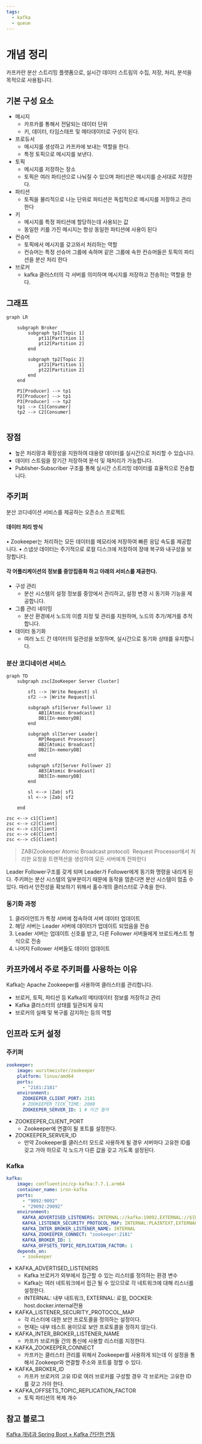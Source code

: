 ```yaml
---
tags:
  - kafka
  - queue
---
```


# 개념 정리
카프카란 분산 스트리밍 플랫폼으로, 실시간 데이터 스트림의 수집, 저장, 처리, 분석을 목적으로 사용됩니다.
## 기본 구성 요소
- 메시지
    - 카프카를 통해서 전달되는 데이터 단위
    - 키, 데이터, 타임스태프 및 메타데이터로 구성이 된다.
- 프로듀서
    - 메시지를 생성하고 카프카에 보내는 역할을 한다.
    - 특정 토픽으로 메시지를 보낸다.
- 토픽
    - 메시지를 저장하는 장소
    - 토픽은 여러 파티션으로 나눠질 수 있으며 파티션은 메시지를 순서대로 저장한다.
- 파티션
    - 토픽을 물리적으로 나눈 단위로 파티션은 독립적으로 메시지를 저장하고 관리한다
- 키
    - 메시지를 특정 파티션에 할당하는데 사용되는 값
    - 동일한 키를 가진 메시지는 항상 동일한 파티션에 사용이 된다
- 컨슈머
    - 토픽에서 메시지를 갖고와서 처리하는 역할
    - 컨슈머는 특정 선슈머 그룹에 속하며 같은 그룹에 속한 컨슈머들은 토픽의 파티션을 분산 처리 한다
- 브로커
    - kafka 클러스터의 각 서버를 의미하며 메시지를 저장하고 전송하는 역할을 한다.

## 그래프
```mermaid
graph LR

    subgraph Broker
		subgraph tp1[Topic 1]
			pt11[Partition 1]
			pt12[Partition 2]
		end
		
		subgraph tp2[Topic 2]
			pt21[Partition 1]
			pt22[Partition 2]
		end
    end

	P1[Producer] --> tp1
	P2[Producer] --> tp1
	P3[Producer] --> tp2
	tp1 --> C1[Consumer]
	tp2 --> C2[Consumer]


```


## 장점
- 높은 처리량과 확장성을 지원하여 대용량 데이터를 실시간으로 처리할 수 있습니다.
- 데이터 스트림을 장기간 저장하여 분석 및 재처리가 가능합니다.
- Publisher-Subscriber 구조를 통해 실시간 스트리밍 데이터를 효율적으로 전송합니다.

## 주키퍼
분산 코디네이션 서비스를 제공하는 오픈소스 프로젝트
#### 데이터 처리 방식
• Zookeeper는 처리하는 모든 데이터를 메모리에 저장하여 빠른 응답 속도를 제공합니다.
• 스냅샷 데이터는 주기적으로 로컬 디스크에 저장하여 장애 복구와 내구성을 보장합니다.
#### 각 어플리케이션의 정보를 중앙집중화 하고 아래의 서비스를 제공한다.
- 구성 관리
	- 분산 시스템의 설정 정보를 중앙에서 관리하고, 설정 변경 시 동기화 기능을 제공합니다.
- 그룹 관리 네이밍
	- 분산 환경에서 노드의 이름 지정 및 관리를 지원하며, 노드의 추가/제거를 추적합니다.
- 데이터 동기화 
	- 여러 노드 간 데이터의 일관성을 보장하며, 실시간으로 동기화 상태를 유지합니다.


### 분산 코디네이션 서비스
```mermaid
graph TD
    subgraph zsc[ZooKeeper Server Cluster]

		sf1 --> |Write Request| sl
		sf2 --> |Write Request|sl

		subgraph sf1[Server Follower 1]
			AB1[Atomic Broadcast]
			DB1[In-memoryDB]
		end
		
		subgraph sl[Server Leader]
			RP[Request Processor]
			AB2[Atomic Broadcast]
			DB2[In-memoryDB]
		end
		
		subgraph sf2[Server Follower 2]
			AB3[Atomic Broadcast]
			DB3[In-memoryDB]
		end

		sl <--> |Zab| sf1
		sl <--> |Zab| sf2
		
    end

zsc <--> c1[Client]
zsc <--> c2[Client]
zsc <--> c3[Client]
zsc <--> c4[Client]
zsc <--> c5[Client]
```
>ZAB(Zookeeper Atomic Broadcast protocol)
> Request Processor에서 처리한 요청을 트랜잭션을 생성하여 모든 서버에게 전파한다

Leader Follower구조를 갖게 되며 Leader가 Follower에게 동기화 명령을 내리게 된다.
주키퍼는 분산 시스템의 일부분이기 때문에 동작을 멈춘다면 분산 시스템이 멈출 수 있다. 따라서 안전성을 확보하기 위해서 홀수개의 클러스터로 구축을 한다.

### 동기화 과정
1. 클라이언트가 특정 서버에 접속하여 서버 데이터 업데이트
2. 해당 서버는 Leader 서버에 데이터가 업데이트 되었음을 전송
3. Leader 서버는 업데이트 신호를 받고, 다른 Follower 서버들에게 브로드캐스트 형식으로 전송
4. 나머지 Follower 서버들도 데이터 업데이트

## 카프카에서 주로 주키퍼를 사용하는 이유
Kafka는 Apache Zookeeper를 사용하여 클러스터를 관리합니다. 
- 브로커, 토픽, 파티션 등 Kafka의 메타데이터 정보를 저장하고 관리
-  Kafka 클러스터의 상태를 일관되게 유지
- 브로커의 실패 및 복구를 감지하는 등의 역할


## 인프라 도커 설정
### 주키퍼
```yaml
zookeeper:
	image: wurstmeister/zookeeper
	platform: linux/amd64
	ports:
	  - "2181:2181"
	environment:
	  ZOOKEEPER_CLIENT_PORT: 2181
	  # ZOOKEEPER_TICK_TIME: 2000
	  ZOOKEEPER_SERVER_ID: 1 # 이건 뭘까
```
- ZOOKEEPER_CLIENT_PORT
    - Zookeeper에 연결이 될 포트를 설정한다.
- ZOOKEEPER_SERVER_ID
    - 만약 Zookeeper를 클러스터 모드로 사용하게 될 경우 서버마다 고유한 ID를 갖고 가야 하므로 각 노드가 다른 값을 갖고 가도록 설정된다.
### Kafka
```yaml
kafka:
	image: confluentinc/cp-kafka:7.7.1.arm64
	container_name: iron-kafka
	ports:
	  - "9092:9092"
	  - "29092:29092"
	environment:
	  KAFKA_ADVERTISED_LISTENERS: INTERNAL://kafka:19092,EXTERNAL://${DOCKER_HOST_IP:-127.0.0.1}:9092,DOCKER://host.docker.internal:29092
	  KAFKA_LISTENER_SECURITY_PROTOCOL_MAP: INTERNAL:PLAINTEXT,EXTERNAL:PLAINTEXT,DOCKER:PLAINTEXT
	  KAFKA_INTER_BROKER_LISTENER_NAME: INTERNAL
	  KAFKA_ZOOKEEPER_CONNECT: "zookeeper:2181"
	  KAFKA_BROKER_ID: 1
	  KAFKA_OFFSETS_TOPIC_REPLICATION_FACTOR: 1
	depends_on:
	  - zookeeper
```

- KAFKA_ADVERTISED_LISTENERS
    - Kafka 브로커가 외부에서 접근할 수 있는 리스터를 정의하는 환경 변수
    - Kafka는 여러 네트워크에서 접근 될 수 있으므로 각 네트워크에 대해 리스너를 설정한다.
    - INTERNAL: 내부 내트워크, EXTERNAL: 로컬, DOCKER: host.docker.internal전용
- KAFKA_LISTENER_SECURITY_PROTOCOL_MAP
    - 각 리스터에 대한 보안 프로토콜을 정의하는 설정이다.
    - 현재는 내부 테스트 용이므로 보안 프로토콜을 정하지 않는다.
- KAFKA_INTER_BROKER_LISTENER_NAME
    - 카프카 브로커들 간의 통신에 사용할 리스터를 지정한다.
- KAFKA_ZOOKEEPER_CONNECT
    - 카프카는 클러스터 관리를 위해서 Zookeeper를 사용하게 되는데 이 설정을 통해서 Zookeepr와 연결할 주소와 포트를 정할 수 있다.
- KAFKA_BROKER_ID
    - 카프카 브로커의 고유 ID로 여러 브로커를 구성할 경우 각 브로커는 고유한 ID를 갖고 가야 한다.
- KAFKA_OFFSETS_TOPIC_REPLICATION_FACTOR
    - 토픽 파티션의 복제 개수
## 참고 블로그
[Kafka 개념과 Spring Boot + Kafka 간단한 연동](https://dkswnkk.tistory.com/705#google_vignette)
